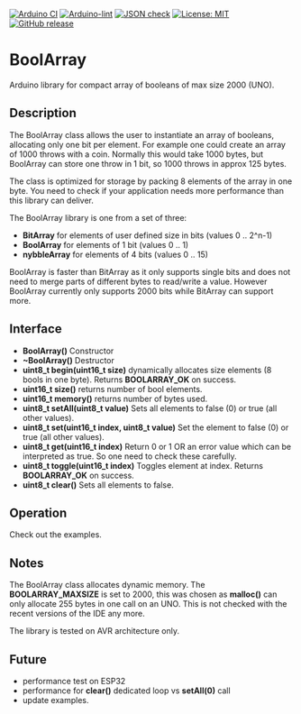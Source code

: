 
[![Arduino CI](https://github.com/RobTillaart/BoolArray/workflows/Arduino%20CI/badge.svg)](https://github.com/marketplace/actions/arduino_ci)
[![Arduino-lint](https://github.com/RobTillaart/BoolArray/actions/workflows/arduino-lint.yml/badge.svg)](https://github.com/RobTillaart/BoolArray/actions/workflows/arduino-lint.yml)
[![JSON check](https://github.com/RobTillaart/BoolArray/actions/workflows/jsoncheck.yml/badge.svg)](https://github.com/RobTillaart/BoolArray/actions/workflows/jsoncheck.yml)
[![License: MIT](https://img.shields.io/badge/license-MIT-green.svg)](https://github.com/RobTillaart/BoolArray/blob/master/LICENSE)
[![GitHub release](https://img.shields.io/github/release/RobTillaart/BoolArray.svg?maxAge=3600)](https://github.com/RobTillaart/BoolArray/releases)


# BoolArray

Arduino library for compact array of booleans of max size 2000 (UNO).


## Description

The BoolArray class allows the user to instantiate an array of booleans, allocating only one bit per element. 
For example one could create an array of 1000 throws with a coin. Normally this would take 1000 bytes,
but BoolArray can store one throw in 1 bit, so 1000 throws in approx 125 bytes.

The class is optimized for storage by packing 8 elements of the array in one byte.
You need to check if your application needs more performance than this library can deliver. 

The BoolArray library is one from a set of three:
- **BitArray**  for elements of user defined size in bits (values 0 .. 2^n-1)
- **BoolArray** for elements of 1 bit (values 0 .. 1)
- **nybbleArray** for elements of 4 bits (values 0 .. 15)

BoolArray is faster than BitArray as it only supports single bits and does not need to merge parts
of different bytes to read/write a value. However BoolArray currently only supports 2000 bits while
BitArray can support more.


## Interface

- **BoolArray()** Constructor
- **~BoolArray()** Destructor
- **uint8_t begin(uint16_t size)** dynamically allocates size elements (8 bools in one byte). Returns **BOOLARRAY_OK** on success.
- **uint16_t size()** returns number of bool elements.
- **uint16_t memory()** returns number of bytes used.
- **uint8_t setAll(uint8_t value)** Sets all elements to false (0) or true (all other values).
- **uint8_t set(uint16_t index, uint8_t value)** Set the element to false (0) or true (all other values).
- **uint8_t get(uint16_t index)** Return 0 or 1 OR an error value which can be interpreted as true. 
So one need to check these carefully.
- **uint8_t toggle(uint16_t index)** Toggles element at index. Returns **BOOLARRAY_OK** on success.
- **uint8_t clear()** Sets all elements to false.


## Operation

Check out the examples.


## Notes

The BoolArray class allocates dynamic memory.
The **BOOLARRAY_MAXSIZE** is set to 2000, this was chosen as **malloc()** can only allocate 255 bytes 
in one call on an UNO. This is not checked with the recent versions of the IDE any more.

The library is tested on AVR architecture only.


## Future

- performance test on ESP32
- performance for **clear()** dedicated loop vs **setAll(0)** call
- update examples.

